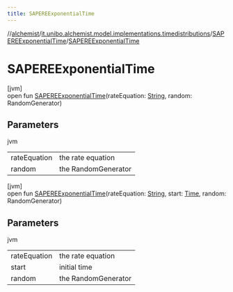 ```yaml
---
title: SAPEREExponentialTime
---
```

//[alchemist](../../../index.html)/[it.unibo.alchemist.model.implementations.timedistributions](../index.html)/[SAPEREExponentialTime](index.html)/[SAPEREExponentialTime](-s-a-p-e-r-e-exponential-time.html)



# SAPEREExponentialTime



[jvm]\
open fun [SAPEREExponentialTime](-s-a-p-e-r-e-exponential-time.html)(rateEquation: [String](https://docs.oracle.com/javase/8/docs/api/java/lang/String.html), random: RandomGenerator)



## Parameters


jvm

| | |
|---|---|
| rateEquation | the rate equation |
| random | the RandomGenerator |





[jvm]\
open fun [SAPEREExponentialTime](-s-a-p-e-r-e-exponential-time.html)(rateEquation: [String](https://docs.oracle.com/javase/8/docs/api/java/lang/String.html), start: [Time](../../it.unibo.alchemist.model.interfaces/-time/index.html), random: RandomGenerator)



## Parameters


jvm

| | |
|---|---|
| rateEquation | the rate equation |
| start | initial time |
| random | the RandomGenerator |




